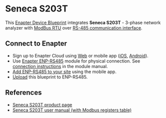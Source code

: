 # Seneca S203T

This [Enapter Device Blueprint](https://github.com/Enapter/marketplace#blue_book-enapter-device-blueprints) integrates **Seneca S203T** - 3-phase network analyzer with [ModBus RTU](https://developers.enapter.com/docs/reference/ucm/modbus) over [RS-485 communication interface](https://developers.enapter.com/docs/reference/ucm/rs485).

## Connect to Enapter

- Sign up to Enapter Cloud using [Web](https://cloud.enapter.com/) or mobile app ([iOS](https://apps.apple.com/app/id1388329910), [Android](https://play.google.com/store/apps/details?id=com.enapter&hl=en)).
- Use [Enapter ENP-RS485](https://handbook.enapter.com/modules/ENP-RS485/ENP-RS485.html) module for physical connection. See [connection instructions](https://handbook.enapter.com/modules/ENP-RS485/ENP-RS485.html#connection-examples) in the module manual.
- [Add ENP-RS485 to your site](https://handbook.enapter.com/software/mobile/android_mobile_app.html#adding-sites-and-devices) using the mobile app.
- [Upload](https://developers.enapter.com/docs/tutorial/uploading-blueprint/) this blueprint to ENP-RS485.

## References

- [Seneca S203T product page](https://www.seneca.it/en/linee-di-prodotto/strumentazione-da-quadro-e-di-misura/analizzatori-di-rete-modbus-serie-s203/s203t/)
- [Seneca S203T user manual (with Modbus registers table)](https://www.seneca.it/media/2643/mi002662-e.pdf)
